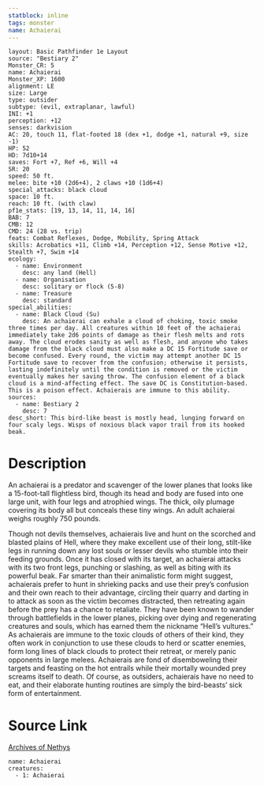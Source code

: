 ```yaml
---
statblock: inline
tags: monster
name: Achaierai
---
```

```statblock
layout: Basic Pathfinder 1e Layout
source: "Bestiary 2"
Monster_CR: 5
name: Achaierai
Monster_XP: 1600
alignment: LE
size: Large
type: outsider
subtype: (evil, extraplanar, lawful)
INI: +1
perception: +12
senses: darkvision
AC: 20, touch 11, flat-footed 18 (dex +1, dodge +1, natural +9, size -1)
HP: 52
HD: 7d10+14
saves: Fort +7, Ref +6, Will +4
SR: 20
speed: 50 ft.
melee: bite +10 (2d6+4), 2 claws +10 (1d6+4)
special_attacks: black cloud
space: 10 ft.
reach: 10 ft. (with claw)
pf1e_stats: [19, 13, 14, 11, 14, 16]
BAB: 7
CMB: 12
CMD: 24 (28 vs. trip)
feats: Combat Reflexes, Dodge, Mobility, Spring Attack
skills: Acrobatics +11, Climb +14, Perception +12, Sense Motive +12, Stealth +7, Swim +14
ecology:
  - name: Environment
    desc: any land (Hell)
  - name: Organisation
    desc: solitary or flock (5-8)
  - name: Treasure
    desc: standard
special_abilities:
  - name: Black Cloud (Su)
    desc: An achaierai can exhale a cloud of choking, toxic smoke three times per day. All creatures within 10 feet of the achaierai immediately take 2d6 points of damage as their flesh melts and rots away. The cloud erodes sanity as well as flesh, and anyone who takes damage from the black cloud must also make a DC 15 Fortitude save or become confused. Every round, the victim may attempt another DC 15 Fortitude save to recover from the confusion; otherwise it persists, lasting indefinitely until the condition is removed or the victim eventually makes her saving throw. The confusion element of a black cloud is a mind-affecting effect. The save DC is Constitution-based. This is a poison effect. Achaierais are immune to this ability.
sources:
  - name: Bestiary 2
    desc: 7
desc_short: This bird-like beast is mostly head, lunging forward on four scaly legs. Wisps of noxious black vapor trail from its hooked beak. 
```
# Description
An achaierai is a predator and scavenger of the lower planes that looks like a 15-foot-tall flightless bird, though its head and body are fused into one large unit, with four legs and atrophied wings. The thick, oily plumage covering its body all but conceals these tiny wings. An adult achaierai weighs roughly 750 pounds. 

Though not devils themselves, achaierais live and hunt on the scorched and blasted plains of Hell, where they make excellent use of their long, stilt-like legs in running down any lost souls or lesser devils who stumble into their feeding grounds. Once it has closed with its target, an achaierai attacks with its two front legs, punching or slashing, as well as biting with its powerful beak. Far smarter than their animalistic form might suggest, achaierais prefer to hunt in shrieking packs and use their prey’s confusion and their own reach to their advantage, circling their quarry and darting in to attack as soon as the victim becomes distracted, then retreating again before the prey has a chance to retaliate. They have been known to wander through battlefields in the lower planes, picking over dying and regenerating creatures and souls, which has earned them the nickname “Hell’s vultures.” As achaierais are immune to the toxic clouds of others of their kind, they often work in conjunction to use these clouds to herd or scatter enemies, form long lines of black clouds to protect their retreat, or merely panic opponents in large melees. Achaierais are fond of disemboweling their targets and feasting on the hot entrails while their mortally wounded prey screams itself to death. Of course, as outsiders, achaierais have no need to eat, and their elaborate hunting routines are simply the bird-beasts’ sick form of entertainment.
# Source Link
[Archives of Nethys](https://aonprd.com/MonsterDisplay.aspx?ItemName=Achaierai)
```encounter-table
name: Achaierai
creatures:
  - 1: Achaierai
```
